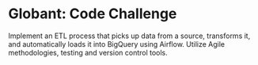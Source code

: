 # Globant: Code Challenge  

Implement an ETL process that picks up data from a source, transforms it, and automatically loads it into BigQuery using Airflow. Utilize Agile methodologies, testing and version control tools.


​
